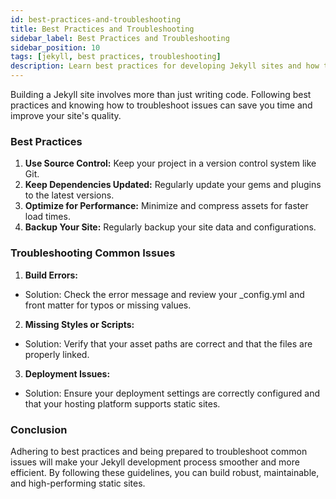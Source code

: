 ```yaml
---
id: best-practices-and-troubleshooting
title: Best Practices and Troubleshooting
sidebar_label: Best Practices and Troubleshooting
sidebar_position: 10
tags: [jekyll, best practices, troubleshooting]
description: Learn best practices for developing Jekyll sites and how to troubleshoot common issues.
---
```


Building a Jekyll site involves more than just writing code. Following best practices and knowing how to troubleshoot issues can save you time and improve your site's quality.

### Best Practices

1. **Use Source Control:** Keep your project in a version control system like Git.
2. **Keep Dependencies Updated:** Regularly update your gems and plugins to the latest versions.
3. **Optimize for Performance:** Minimize and compress assets for faster load times.
4. **Backup Your Site:** Regularly backup your site data and configurations.

### Troubleshooting Common Issues

1. **Build Errors:**
- Solution: Check the error message and review your _config.yml and front matter for typos or missing values.

2. **Missing Styles or Scripts:**
- Solution: Verify that your asset paths are correct and that the files are properly linked.

3. **Deployment Issues:**
- Solution: Ensure your deployment settings are correctly configured and that your hosting platform supports static sites.

### Conclusion

Adhering to best practices and being prepared to troubleshoot common issues will make your Jekyll development process smoother and more efficient. By following these guidelines, you can build robust, maintainable, and high-performing static sites.